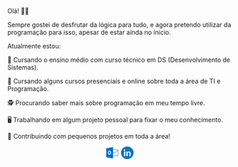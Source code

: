 Olá! 🖖🏻

Sempre gostei de desfrutar da lógica para tudo, e agora pretendo utilizar da programação para isso, apesar de estar ainda no ínicio.

Atualmente estou:



📘 Cursando o ensino médio com curso técnico em DS (Desenvolvimento de Sistemas).

📘 Cursando alguns cursos presenciais e online sobre toda a área de TI e Programação.

🕵️‍ Procurando saber mais sobre programação em meu tempo livre.

🖥️ Trabalhando em algum projeto pessoal para fixar o meu conhecimento.

💭 Contribuindo com pequenos projetos em toda a área!


<center>
	 <a href="alison.carvalho@etec.sp.gov.br"><img src="ol.png" style="width: 30px" /></a>
	 <a href="https://www.linkedin.com/in/alisonchs/"><img src="li.png" style="width: 30px" /></a>
</center>

